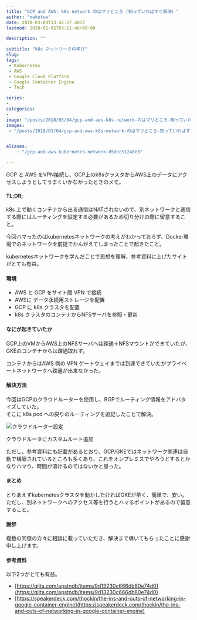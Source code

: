 ```yaml
---
title: "GCP and AWS: k8s network のはマリどころ (知っていればすぐ解決）"
author: "makotow"
date: 2018-03-04T13:42:57.407Z
lastmod: 2020-01-05T03:11:46+09:00

description: ""

subtitle: "k8s ネットワークの学び"
slug: 
tags:
 - Kubernetes
 - AWS
 - Google Cloud Platform
 - Google Container Engine
 - Tech

series:
-
categories:
-
image: "/posts/2018/03/04/gcp-and-aws-k8s-network-のはマリどころ-知っていればすぐ解決/images/1.jpeg" 
images:
 - "/posts/2018/03/04/gcp-and-aws-k8s-network-のはマリどころ-知っていればすぐ解決/images/1.jpeg"


aliases:
    - "/gcp-and-aws-kubernetes-network-d5dcc51248e3"

---
```


GCP と AWS をVPN接続し、GCP上のk8sクラスタからAWS上のデータにアクセスしようとしてうまくいかなかったときのメモ。

#### TL;DR;

k8s 上で動くコンテナから出る通信はNATされないので、別ネットワークと通信する際にはルーティングを設定する必要があるため切り分けの際に留意すること。

今回ハマったのはkubernetesネットワークの考えがわかっておらず、Docker環境でのネットワークを前提でかんがえてしまったことで起きたこと。

kubernetesネットワークを学んだことで思想を理解、参考資料に上げたサイトがとても有益。

#### 環境

*   AWS と GCP をサイト間 VPN で接続
*   AWSに データ永続用ストレージを配置
*   GCP に k8s クラスタを配置
*   k8s クラスタのコンテナからNFSサーバを参照・更新

#### なにが起きていたか

GCP上のVMからAWS上のNFSサーバへは疎通＋NFSマウントができていたが、GKEのコンテナからは疎通取れず。

コンテナからはAWS 側の VPN ゲートウェイまでは到達できていたがプライベートネットワークへ疎通が出来なかった。

#### 解決方法

今回はGCPのクラウドルーターを使用し、BGPでルーティング情報をアドバタイズしていた。  
 そこに k8s pod への戻りのルーティングを追記したことで解決。


![クラウドルーター設定](/posts/2018/03/04/gcp-and-aws-k8s-network-のはマリどころ-知っていればすぐ解決/images/1.jpeg#layoutTextWidth)

クラウドルータにカスタムルート追加



ただし、参考資料にも記載があるとおり、GCP/GKEではネットワーク関連は自動で構築されているところも多くあり、これをオンプレミスでやろうとするとかなりハマり、時間が溶けるのではないかと思った。

#### まとめ

とりあえずkubernetesクラスタを動かしたければGKEが早く、簡単で、安い。  
 ただし、別ネットワークへのアクセス等を行うとハマるポイントがあるので留意すること。

#### 謝辞

複数の同僚の方々に相談に載っていただき、解決まで導いてもらったことに感謝申し上げます。

#### 参考資料

以下2つがとても有益。

*   [https://qiita.com/apstndb/items/9d13230c666db80e74d0](https://qiita.com/apstndb/items/9d13230c666db80e74d0)
*   [https://speakerdeck.com/thockin/the-ins-and-outs-of-networking-in-google-container-engine](https://speakerdeck.com/thockin/the-ins-and-outs-of-networking-in-google-container-engine)
